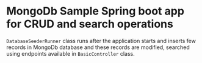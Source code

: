 # MongoDb Sample Spring boot app for CRUD and search operations 

 ```DatabaseSeederRunner``` class runs after the application starts and inserts few records in MongoDb database and these records are modified, searched using endpoints available in ```BasicController``` class.
